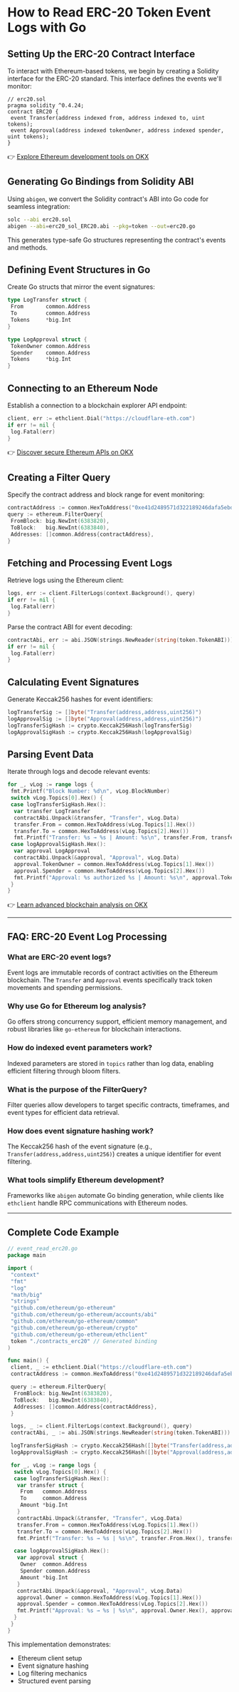 # How to Read ERC-20 Token Event Logs with Go  

## Setting Up the ERC-20 Contract Interface  

To interact with Ethereum-based tokens, we begin by creating a Solidity interface for the ERC-20 standard. This interface defines the events we'll monitor:  

```solidity
// erc20.sol
pragma solidity ^0.4.24;
contract ERC20 {
 event Transfer(address indexed from, address indexed to, uint tokens);
 event Approval(address indexed tokenOwner, address indexed spender, uint tokens);
}
```  

👉 [Explore Ethereum development tools on OKX](https://bit.ly/okx-bonus)  

## Generating Go Bindings from Solidity ABI  

Using `abigen`, we convert the Solidity contract's ABI into Go code for seamless integration:  

```bash
solc --abi erc20.sol
abigen --abi=erc20_sol_ERC20.abi --pkg=token --out=erc20.go
```  

This generates type-safe Go structures representing the contract's events and methods.  

## Defining Event Structures in Go  

Create Go structs that mirror the event signatures:  

```go
type LogTransfer struct {
 From       common.Address
 To         common.Address
 Tokens     *big.Int
}

type LogApproval struct {
 TokenOwner common.Address
 Spender    common.Address
 Tokens     *big.Int
}
```  

## Connecting to an Ethereum Node  

Establish a connection to a blockchain explorer API endpoint:  

```go
client, err := ethclient.Dial("https://cloudflare-eth.com")
if err != nil {
 log.Fatal(err)
}
```  

👉 [Discover secure Ethereum APIs on OKX](https://bit.ly/okx-bonus)  

## Creating a Filter Query  

Specify the contract address and block range for event monitoring:  

```go
contractAddress := common.HexToAddress("0xe41d2489571d322189246dafa5ebde1f4699f498")
query := ethereum.FilterQuery{
 FromBlock: big.NewInt(6383820),
 ToBlock:   big.NewInt(6383840),
 Addresses: []common.Address{contractAddress},
}
```  

## Fetching and Processing Event Logs  

Retrieve logs using the Ethereum client:  

```go
logs, err := client.FilterLogs(context.Background(), query)
if err != nil {
 log.Fatal(err)
}
```  

Parse the contract ABI for event decoding:  

```go
contractAbi, err := abi.JSON(strings.NewReader(string(token.TokenABI)))
if err != nil {
 log.Fatal(err)
}
```  

## Calculating Event Signatures  

Generate Keccak256 hashes for event identifiers:  

```go
logTransferSig := []byte("Transfer(address,address,uint256)")
logApprovalSig := []byte("Approval(address,address,uint256)")
logTransferSigHash := crypto.Keccak256Hash(logTransferSig)
logApprovalSigHash := crypto.Keccak256Hash(logApprovalSig)
```  

## Parsing Event Data  

Iterate through logs and decode relevant events:  

```go
for _, vLog := range logs {
 fmt.Printf("Block Number: %d\n", vLog.BlockNumber)
 switch vLog.Topics[0].Hex() {
 case logTransferSigHash.Hex():
  var transfer LogTransfer
  contractAbi.Unpack(&transfer, "Transfer", vLog.Data)
  transfer.From = common.HexToAddress(vLog.Topics[1].Hex())
  transfer.To = common.HexToAddress(vLog.Topics[2].Hex())
  fmt.Printf("Transfer: %s → %s | Amount: %s\n", transfer.From, transfer.To, transfer.Tokens.String())
 case logApprovalSigHash.Hex():
  var approval LogApproval
  contractAbi.Unpack(&approval, "Approval", vLog.Data)
  approval.TokenOwner = common.HexToAddress(vLog.Topics[1].Hex())
  approval.Spender = common.HexToAddress(vLog.Topics[2].Hex())
  fmt.Printf("Approval: %s authorized %s | Amount: %s\n", approval.TokenOwner, approval.Spender, approval.Tokens.String())
 }
}
```  

👉 [Learn advanced blockchain analysis on OKX](https://bit.ly/okx-bonus)  

---

## FAQ: ERC-20 Event Log Processing  

### What are ERC-20 event logs?  
Event logs are immutable records of contract activities on the Ethereum blockchain. The `Transfer` and `Approval` events specifically track token movements and spending permissions.  

### Why use Go for Ethereum log analysis?  
Go offers strong concurrency support, efficient memory management, and robust libraries like `go-ethereum` for blockchain interactions.  

### How do indexed event parameters work?  
Indexed parameters are stored in `topics` rather than log data, enabling efficient filtering through bloom filters.  

### What is the purpose of the FilterQuery?  
Filter queries allow developers to target specific contracts, timeframes, and event types for efficient data retrieval.  

### How does event signature hashing work?  
The Keccak256 hash of the event signature (e.g., `Transfer(address,address,uint256)`) creates a unique identifier for event filtering.  

### What tools simplify Ethereum development?  
Frameworks like `abigen` automate Go binding generation, while clients like `ethclient` handle RPC communications with Ethereum nodes.  

---

## Complete Code Example  

```go
// event_read_erc20.go
package main

import (
 "context"
 "fmt"
 "log"
 "math/big"
 "strings"
 "github.com/ethereum/go-ethereum"
 "github.com/ethereum/go-ethereum/accounts/abi"
 "github.com/ethereum/go-ethereum/common"
 "github.com/ethereum/go-ethereum/crypto"
 "github.com/ethereum/go-ethereum/ethclient"
 token "./contracts_erc20" // Generated binding
)

func main() {
 client, _ := ethclient.Dial("https://cloudflare-eth.com")
 contractAddress := common.HexToAddress("0xe41d2489571d322189246dafa5ebde1f4699f498")

 query := ethereum.FilterQuery{
  FromBlock: big.NewInt(6383820),
  ToBlock:   big.NewInt(6383840),
  Addresses: []common.Address{contractAddress},
 }

 logs, _ := client.FilterLogs(context.Background(), query)
 contractAbi, _ := abi.JSON(strings.NewReader(string(token.TokenABI)))

 logTransferSigHash := crypto.Keccak256Hash([]byte("Transfer(address,address,uint256)"))
 logApprovalSigHash := crypto.Keccak256Hash([]byte("Approval(address,address,uint256)"))

 for _, vLog := range logs {
  switch vLog.Topics[0].Hex() {
  case logTransferSigHash.Hex():
   var transfer struct {
    From   common.Address
    To     common.Address
    Amount *big.Int
   }
   contractAbi.Unpack(&transfer, "Transfer", vLog.Data)
   transfer.From = common.HexToAddress(vLog.Topics[1].Hex())
   transfer.To = common.HexToAddress(vLog.Topics[2].Hex())
   fmt.Printf("Transfer: %s → %s | %s\n", transfer.From.Hex(), transfer.To.Hex(), transfer.Amount.String())

  case logApprovalSigHash.Hex():
   var approval struct {
    Owner  common.Address
    Spender common.Address
    Amount *big.Int
   }
   contractAbi.Unpack(&approval, "Approval", vLog.Data)
   approval.Owner = common.HexToAddress(vLog.Topics[1].Hex())
   approval.Spender = common.HexToAddress(vLog.Topics[2].Hex())
   fmt.Printf("Approval: %s → %s | %s\n", approval.Owner.Hex(), approval.Spender.Hex(), approval.Amount.String())
  }
 }
}
```  

This implementation demonstrates:  
- Ethereum client setup  
- Event signature hashing  
- Log filtering mechanics  
- Structured event parsing  
